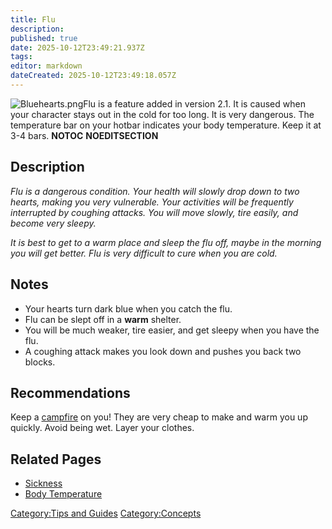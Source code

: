 ```yaml
---
title: Flu
description: 
published: true
date: 2025-10-12T23:49:21.937Z
tags: 
editor: markdown
dateCreated: 2025-10-12T23:49:18.057Z
---
```


![Bluehearts.png](Bluehearts.png "Bluehearts.png")Flu is a feature added
in version 2.1. It is caused when your character stays out in the cold
for too long. It is very dangerous. The temperature bar on your hotbar
indicates your body temperature. Keep it at 3-4 bars. __NOTOC__
__NOEDITSECTION__

## Description

*Flu is a dangerous condition. Your health will slowly drop down to two
hearts, making you very vulnerable. Your activities will be frequently
interrupted by coughing attacks. You will move slowly, tire easily, and
become very sleepy.*

*It is best to get to a warm place and sleep the flu off, maybe in the
morning you will get better. Flu is very difficult to cure when you are
cold.*

## Notes

  - Your hearts turn dark blue when you catch the flu.
  - Flu can be slept off in a **warm** shelter.
  - You will be much weaker, tire easier, and get sleepy when you have
    the flu.
  - A coughing attack makes you look down and pushes you back two
    blocks.

## Recommendations

Keep a [campfire](Recipaedia/Items/Campfire.md "wikilink") on you\! They are very cheap to
make and warm you up quickly. Avoid being wet. Layer your clothes.

## Related Pages

  - [Sickness](Sickness "wikilink")
  - [Body Temperature](Body_Temperature "wikilink")

[Category:Tips and Guides](Category:Tips_and_Guides "wikilink")
[Category:Concepts](Category:Concepts "wikilink")